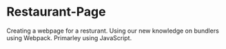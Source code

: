 # Restaurant-Page
Creating a webpage for a resturant.
Using our new knowledge on bundlers using Webpack.
Primarley using JavaScript.
